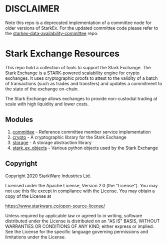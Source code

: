 # DISCLAIMER

Note this repo is a deprecated implementation of a committee node for older versions of StarkEx.
For the updated committee code please refer to the [starkex-data-availability-committee](https://github.com/starkware-libs/starkex-data-availability-committee) repo.

# Stark Exchange Resources

This repo hold a collection of tools to support the Stark Exchange.
The Stark Exchange is a STARK-powered scalability engine for crypto exchanges.
It uses cryptographic proofs to attest to the validity of a batch of transactions (such as trades
and transfers) and updates a commitment to the state of the exchange on-chain.

The Stark Exchange allows exchanges to provide non-custodial trading at scale with high liquidity
and lower costs.

## Modules

1. [committee](committee/README.md) - Reference committee member service implementation
2. [crypto](crypto/README.md) - A cryptographic library for the Stark Exchange
3. [storage](storage/README.md) - A storage abstraction library
4. [stark_ex_objects](stark_ex_objects/README.md) - Various python objects used by the Stark
   Exchange

## Copyright

Copyright 2020 StarkWare Industries Ltd.

Licensed under the Apache License, Version 2.0 (the "License").
You may not use this file except in compliance with the License.
You may obtain a copy of the License at

https://www.starkware.co/open-source-license/

Unless required by applicable law or agreed to in writing,
software distributed under the License is distributed on an "AS IS" BASIS,
WITHOUT WARRANTIES OR CONDITIONS OF ANY KIND, either express or implied.
See the License for the specific language governing permissions
and limitations under the License.
